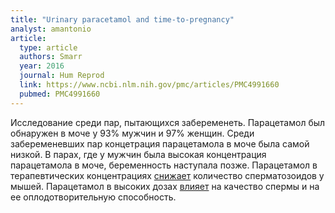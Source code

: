 ```yaml
---
title: "Urinary paracetamol and time-to-pregnancy"
analyst: amantonio
article:
  type: article
  authors: Smarr
  year: 2016
  journal: Hum Reprod
  link: https://www.ncbi.nlm.nih.gov/pmc/articles/PMC4991660
  pubmed: PMC4991660
---
```


Исследование среди пар, пытающихся забеременеть. Парацетамол был обнаружен в моче у 93% мужчин и 97% женщин. Среди забеременевших пар концетрация парацетамола в моче была самой низкой. В парах, где у мужчин была высокая концентрация парацетамола в моче, беременность наступала позже.
Парацетамол в терапевтических концентрациях [снижает](https://www.ncbi.nlm.nih.gov/pubmed/29203468) количество сперматозоидов у мышей.
Парацетамол в высоких дозах [влияет](https://www.ncbi.nlm.nih.gov/pubmed/28752572) на качество спермы и на ее оплодотворительную способность.
